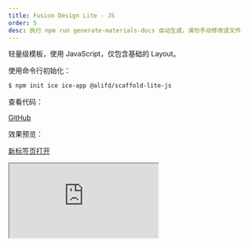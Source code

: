 ```yaml
---
title: Fusion Design Lite - JS
order: 5
desc: 执行 npm run generate-materials-docs 自动生成，请勿手动修改该文件
---
```


轻量级模板，使用 JavaScript，仅包含基础的 Layout。

使用命令行初始化：

```bash
$ npm init ice ice-app @alifd/scaffold-lite-js
```

查看代码：

[GitHub](https://github.com/alibaba-fusion/materials/tree/master/scaffolds/scaffold-lite-js)

效果预览：

[新标签页打开](https://unpkg.com/@alifd/scaffold-lite-js/build/index.html)

<Iframe src="https://unpkg.com/@alifd/scaffold-lite-js/build/index.html" />
  